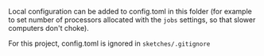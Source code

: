 Local configuration can be added to config.toml in this folder (for example to set number of processors allocated with the `jobs` settings, so that slower computers don't choke).

For this project, config.toml is ignored in `sketches/.gitignore`
